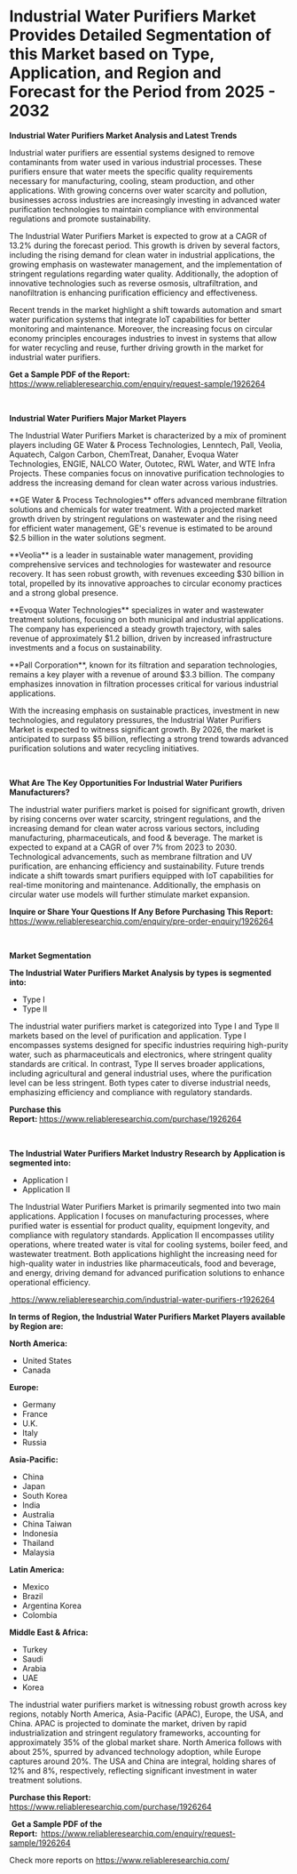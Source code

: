 <p><h1>Industrial Water Purifiers Market Provides Detailed Segmentation of this Market based on Type, Application, and Region and Forecast for the Period from 2025 - 2032</h1></p><p><strong>Industrial Water Purifiers Market Analysis and Latest Trends</strong></p>
<p><p>Industrial water purifiers are essential systems designed to remove contaminants from water used in various industrial processes. These purifiers ensure that water meets the specific quality requirements necessary for manufacturing, cooling, steam production, and other applications. With growing concerns over water scarcity and pollution, businesses across industries are increasingly investing in advanced water purification technologies to maintain compliance with environmental regulations and promote sustainability.</p><p>The Industrial Water Purifiers Market is expected to grow at a CAGR of 13.2% during the forecast period. This growth is driven by several factors, including the rising demand for clean water in industrial applications, the growing emphasis on wastewater management, and the implementation of stringent regulations regarding water quality. Additionally, the adoption of innovative technologies such as reverse osmosis, ultrafiltration, and nanofiltration is enhancing purification efficiency and effectiveness.</p><p>Recent trends in the market highlight a shift towards automation and smart water purification systems that integrate IoT capabilities for better monitoring and maintenance. Moreover, the increasing focus on circular economy principles encourages industries to invest in systems that allow for water recycling and reuse, further driving growth in the market for industrial water purifiers.</p></p>
<p><strong>Get a Sample PDF of the Report:&nbsp;</strong> <a href="https://www.reliableresearchiq.com/enquiry/request-sample/1926264?utm_campaign=2202&utm_medium=2&utm_source=Github&utm_content=ia&utm_term=28032025&utm_id=industrial-water-purifiers">https://www.reliableresearchiq.com/enquiry/request-sample/1926264</a></p>
<p>&nbsp;</p>
<p><strong>Industrial Water Purifiers Major Market Players</strong></p>
<p><p>The Industrial Water Purifiers Market is characterized by a mix of prominent players including GE Water & Process Technologies, Lenntech, Pall, Veolia, Aquatech, Calgon Carbon, ChemTreat, Danaher, Evoqua Water Technologies, ENGIE, NALCO Water, Outotec, RWL Water, and WTE Infra Projects. These companies focus on innovative purification technologies to address the increasing demand for clean water across various industries.</p><p>**GE Water & Process Technologies** offers advanced membrane filtration solutions and chemicals for water treatment. With a projected market growth driven by stringent regulations on wastewater and the rising need for efficient water management, GE's revenue is estimated to be around $2.5 billion in the water solutions segment.</p><p>**Veolia** is a leader in sustainable water management, providing comprehensive services and technologies for wastewater and resource recovery. It has seen robust growth, with revenues exceeding $30 billion in total, propelled by its innovative approaches to circular economy practices and a strong global presence.</p><p>**Evoqua Water Technologies** specializes in water and wastewater treatment solutions, focusing on both municipal and industrial applications. The company has experienced a steady growth trajectory, with sales revenue of approximately $1.2 billion, driven by increased infrastructure investments and a focus on sustainability.</p><p>**Pall Corporation**, known for its filtration and separation technologies, remains a key player with a revenue of around $3.3 billion. The company emphasizes innovation in filtration processes critical for various industrial applications.</p><p>With the increasing emphasis on sustainable practices, investment in new technologies, and regulatory pressures, the Industrial Water Purifiers Market is expected to witness significant growth. By 2026, the market is anticipated to surpass $5 billion, reflecting a strong trend towards advanced purification solutions and water recycling initiatives.</p></p>
<p>&nbsp;</p>
<p><strong>What Are The Key Opportunities For Industrial Water Purifiers Manufacturers?</strong></p>
<p><p>The industrial water purifiers market is poised for significant growth, driven by rising concerns over water scarcity, stringent regulations, and the increasing demand for clean water across various sectors, including manufacturing, pharmaceuticals, and food & beverage. The market is expected to expand at a CAGR of over 7% from 2023 to 2030. Technological advancements, such as membrane filtration and UV purification, are enhancing efficiency and sustainability. Future trends indicate a shift towards smart purifiers equipped with IoT capabilities for real-time monitoring and maintenance. Additionally, the emphasis on circular water use models will further stimulate market expansion.</p></p>
<p><strong>Inquire or Share Your Questions If Any Before Purchasing This Report:</strong> <a href="https://www.reliableresearchiq.com/enquiry/pre-order-enquiry/1926264?utm_campaign=2202&utm_medium=2&utm_source=Github&utm_content=ia&utm_term=28032025&utm_id=industrial-water-purifiers">https://www.reliableresearchiq.com/enquiry/pre-order-enquiry/1926264</a></p>
<p>&nbsp;</p>
<p><strong>Market Segmentation</strong></p>
<p><strong>The Industrial Water Purifiers Market Analysis by types is segmented into:</strong></p>
<p><ul><li>Type I</li><li>Type II</li></ul></p>
<p><p>The industrial water purifiers market is categorized into Type I and Type II markets based on the level of purification and application. Type I encompasses systems designed for specific industries requiring high-purity water, such as pharmaceuticals and electronics, where stringent quality standards are critical. In contrast, Type II serves broader applications, including agricultural and general industrial uses, where the purification level can be less stringent. Both types cater to diverse industrial needs, emphasizing efficiency and compliance with regulatory standards.</p></p>
<p><strong>Purchase this Report:&nbsp;</strong><a href="https://www.reliableresearchiq.com/purchase/1926264?utm_campaign=2202&utm_medium=2&utm_source=Github&utm_content=ia&utm_term=28032025&utm_id=industrial-water-purifiers">https://www.reliableresearchiq.com/purchase/1926264</a></p>
<p>&nbsp;</p>
<p><strong>The Industrial Water Purifiers Market Industry Research by Application is segmented into:</strong></p>
<p><ul><li>Application I</li><li>Application II</li></ul></p>
<p><p>The Industrial Water Purifiers Market is primarily segmented into two main applications. Application I focuses on manufacturing processes, where purified water is essential for product quality, equipment longevity, and compliance with regulatory standards. Application II encompasses utility operations, where treated water is vital for cooling systems, boiler feed, and wastewater treatment. Both applications highlight the increasing need for high-quality water in industries like pharmaceuticals, food and beverage, and energy, driving demand for advanced purification solutions to enhance operational efficiency.</p></p>
<p><a href="https://www.reliableresearchiq.com/industrial-water-purifiers-r1926264?utm_campaign=2202&utm_medium=2&utm_source=Github&utm_content=ia&utm_term=28032025&utm_id=industrial-water-purifiers">&nbsp;https://www.reliableresearchiq.com/industrial-water-purifiers-r1926264</a></p>
<p><strong>In terms of Region, the Industrial Water Purifiers Market Players available by Region are:</strong></p>
<p>
    <p> <strong> North America: </strong>
        <ul>
            <li>United States</li>
            <li>Canada</li>
        </ul>
        </p> 
    <p> <strong> Europe: </strong>
        <ul>
            <li>Germany</li>
            <li>France</li>
            <li>U.K.</li>
            <li>Italy</li>
            <li>Russia</li>
        </ul>
        </p> 
    <p> <strong> Asia-Pacific: </strong>
        <ul>
            <li>China</li>
            <li>Japan</li>
            <li>South Korea</li>
            <li>India</li>
            <li>Australia</li>
            <li>China Taiwan</li>
            <li>Indonesia</li>
            <li>Thailand</li>
            <li>Malaysia</li>
        </ul>
        </p> 
    <p> <strong> Latin America: </strong>
        <ul>
            <li>Mexico</li>
            <li>Brazil</li>
            <li>Argentina Korea</li>
            <li>Colombia</li>
        </ul>
        </p> 
    <p> <strong> Middle East & Africa: </strong>
        <ul>
            <li>Turkey</li>
            <li>Saudi</li>
            <li>Arabia</li>
            <li>UAE</li>
            <li>Korea</li>
        </ul>
    </p>
    </p>
<p><p>The industrial water purifiers market is witnessing robust growth across key regions, notably North America, Asia-Pacific (APAC), Europe, the USA, and China. APAC is projected to dominate the market, driven by rapid industrialization and stringent regulatory frameworks, accounting for approximately 35% of the global market share. North America follows with about 25%, spurred by advanced technology adoption, while Europe captures around 20%. The USA and China are integral, holding shares of 12% and 8%, respectively, reflecting significant investment in water treatment solutions.</p></p>
<p><strong>Purchase this Report: </strong><a href="https://www.reliableresearchiq.com/purchase/1926264?utm_campaign=2202&utm_medium=2&utm_source=Github&utm_content=ia&utm_term=28032025&utm_id=industrial-water-purifiers">https://www.reliableresearchiq.com/purchase/1926264</a></p>
<p>&nbsp;<strong>Get a Sample PDF of the Report:&nbsp;&nbsp;</strong><a href="https://www.reliableresearchiq.com/enquiry/request-sample/1926264?utm_campaign=2202&utm_medium=2&utm_source=Github&utm_content=ia&utm_term=28032025&utm_id=industrial-water-purifiers">https://www.reliableresearchiq.com/enquiry/request-sample/1926264</a></p>
<p><strong></strong></p>
<p>Check more reports on <a href="https://www.reliableresearchiq.com/?utm_campaign=2202&utm_medium=2&utm_source=Github&utm_content=ia&utm_term=28032025&utm_id=industrial-water-purifiers">https://www.reliableresearchiq.com/</a></p>